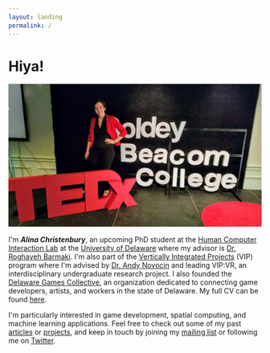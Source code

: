 ```yaml
---
layout: landing
permalink: /
---
```


# Hiya!

![Alina at Tedx Goldey Beacom](assets/img/hero.jpg)

I'm _**Alina Christenbury**_, an upcoming PhD student at the [Human Computer Interaction Lab](https://sites.udel.edu/hci-lab/) at the [University of Delaware](https://www.udel.edu/) where my advisor is [Dr. Roghayeh Barmaki](https://sites.udel.edu/rlb/). I'm also part of the [Vertically Integrated Projects](https://vip.udel.edu/) \(VIP\) program where I'm advised by [Dr. Andy Novocin](http://andy.novocin.com/pro/) and leading VIP:VR, an interdisciplinary undergraduate research project. I also founded the [Delaware Games Collective](http://delawaregamescollective.org), an organization dedicated to connecting game developers, artists, and workers in the state of Delaware. My full CV can be found [here](http://alinac.me/cv/).

I'm particularly interested in game development, spatial computing, and machine learning applications. Feel free to check out some of my past [articles](http://alinac.me/articles/) or [projects](http://alinac.me/articles/), and keep in touch by joining my [mailing list](http://alinac.me/subscribe) or following me on [Twitter](https://twitter.com/AlinaWithAFace).

